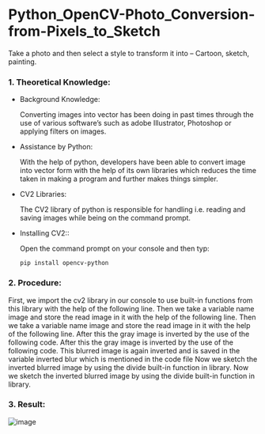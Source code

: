 # Python_OpenCV-Photo_Conversion-from-Pixels_to_Sketch

Take a photo and then select a style to transform it into – Cartoon, sketch, painting.

  ### 1. Theoretical Knowledge:
  - Background Knowledge:
  
      Converting images into vector has been doing in past times through the use of various software’s such as adobe Illustrator, Photoshop or applying filters on             images.
      
  - Assistance by Python:
  
      With the help of python, developers have been able to convert image into vector form with the help of its own libraries which reduces the time taken in making a         program and further makes things simpler.
      
   - CV2 Libraries:
  
      The CV2 library of python is responsible for handling i.e. reading and saving images while being on the command prompt.
      
   - Installing CV2::
  
      Open the command prompt on your console and then typ:
         
         pip install opencv-python
         
  ### 2. Procedure:
     
   First, we import the cv2 library in our console to use built-in functions from this library with the help of the following line. Then we take a variable name image    and store the read image in it with the help of the following line. Then we take a variable name image and store the read image in it with the help of the following    line. After this the gray image is inverted by the use of the following code. After this the gray image is inverted by the use of the following code. This blurred      image is again inverted and is saved in the variable inverted blur which is mentioned in the code file Now we sketch the inverted blurred image by using the divide    built-in function in library. Now we sketch the inverted blurred image by using the divide built-in function in library.




### 3. Result:
  ![image](https://user-images.githubusercontent.com/97732099/200860741-17c01c5b-83df-46c4-bd5e-5202ed41221e.png)

         
      
     
      
     
    


